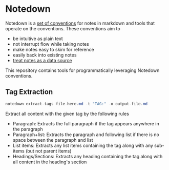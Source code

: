 # Notedown

Notedown is a [set of conventions](https://spencerfarley.com/2021/03/05/reference-ready-notes/) for notes in markdown and tools that operate on the conventions.
These conventions aim to
- be intuitive as plain text
- not interrupt flow while taking notes
- make notes easy to skim for reference
- easily back into existing notes
- [treat notes as a data source](https://spencerfarley.com/2021/03/05/reference-ready-notes/)

This repository contains tools for programmatically leveraging Notedown conventions.

## Tag Extraction

```powershell
notedown extract-tags file-here.md -t "TAG:" -o output-file.md
```

Extract all content with the given tag by the following rules
- Paragraph: Extracts the full paragraph if the tag appears anywhere in the paragraph
- Paragraph+list: Extracts the paragraph and following list if there is no space between the paragraph and list
- List items: Extracts any list items containing the tag along with any sub-items (but not parent items)
- Headings/Sections: Extracts any heading containing the tag along with all content in the heading's section